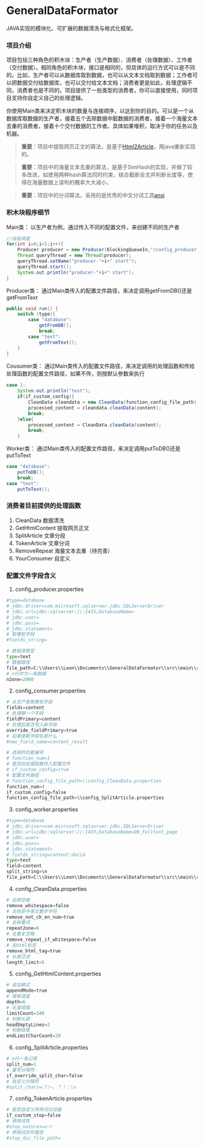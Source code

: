# GeneralDataFormator
JAVA实现的模块化、可扩展的数据清洗与格式化框架。

### 项目介绍
项目包括三种角色的积木块：生产者（生产数据）、消费者（处理数据）、工作者（交付数据）。相同角色的积木块，接口是相同的，但具体的运行方式可以是不同的。比如，生产者可以从数据库取到数据，也可以从文本文档取到数据；工作者可以把数据交付给数据库，也可以交付给文本文档；消费者更是如此，处理逻辑不同，消费者也是不同的。项目提供了一些类型的消费者，你可以直接使用，同时项目支持你自定义自己的处理逻辑。

你使用Main类来决定积木块的数量与连接顺序，以达到你的目的。可以是一个从数据库取数据的生产者，接着五个去除数据中脏数据的消费者，接着一个海量文本去重的消费者，接着十个交付数据的工作者。具体如果堆积，取决于你的任务以及机器。

> **重要**：项目中提取网页正文的算法，是基于[Html2Article](https://github.com/stanzhai/Html2Article)，用java重新实现的。

> **重要**：项目中的海量文本去重的算法，是基于SimHash的实现，并做了较多改进，如使用两种hash算法同时约束，结合截断全文并判断长度等，使得在海量数据上误判的概率大大减小。

> **重要**：项目中的分词算法，采用的是优秀的中文分词工具[ansj](https://github.com/NLPchina/ansj_seg)

### 积木块程序细节
Main类：
以生产者为例，通过传入不同的配置文件，来创建不同的生产者
```java
//线程调度
for(int i=0;i<1;i++){
    Producer producer = new Producer(blockingQueueIn,"/config_producer.properties");
    Thread queryThread = new Thread(producer);
    queryThread.setName("producer-"+i+" start");
    queryThread.start();
    System.out.println("producer-"+i+" start");
}
```
Producer类：
通过Main类传入的配置文件路径，来决定调用getFromDB()还是getFromText
```java
public void run() {
    switch (type){
        case "database":
            getFromDB();
            break;
        case "text":
            getFromText();
    }
}
```
Cousumer类：
通过Main类传入的配置文件路径，来决定调用的处理函数和传给处理函数的配置文件路径，如果不传，则按默认参数来执行
```java
case 1:
    System.out.println("test");
    if(if_custom_config){
        CleanData cleandata = new CleanData(function_config_file_path);
        processed_content = cleandata.cleanData(content);
        break;
    }else{
        processed_content = CleanData.cleanData(content);
        break;
    }
```
Worker类：
通过Main类传入的配置文件路径，来决定调用putToDB()还是putToText
```java
case "database":
    putToDB();
    break;
case "text":
    putToText();
```
### 消费者目前提供的处理函数
1. CleanData 数据清洗
2. GetHtmlContent 提取网页正文
3. SplitArticle 文章分段
4. TokenArticle 文章分词
5. RemoveRepeat 海量文本去重（待完善）
6. YourConsumer 自定义
### 配置文件字段含义
1. config_producer.properties
```python
#type=database
# jdbc.driver=com.microsoft.sqlserver.jdbc.SQLServerDriver
# jdbc.url=jdbc:sqlserver://:1433;DatabaseName=
# jdbc.user=
# jdbc.pass=
# jdbc.statement=
# 取哪些字段
#fields_string=

# 数据源类型
type=text
# 数据路径
file_path=C:\\Users\\Leon\\Documents\\GeneralDataFormator\\src\\main\\resources\\test.txt
# n行作为一条数据
n2one=2000
```
2. config_consumer.properties
```python
# 从生产者取哪些字段
fields=content
# 处理哪一个字段
fieldPrimary=content
# 处理后是否写入新字段
override_fieldPrimary=true
# 如果是新字段名是什么
#new_field_name=content_result

# 选择的功能编号
# function_num=1
# 是否向处理函数传入配置文件
# if_custom_config=true
# 配置文件路径
# function_config_file_path=\\config_CleanData.properties
function_num=4
if_custom_config=false
function_config_file_path=\\config_SplitArticle.properties
```
3. config_worker.properties
```python
#type=database
# jdbc.driver=com.microsoft.sqlserver.jdbc.SQLServerDriver
# jdbc.url=jdbc:sqlserver://:1433;DatabaseName=DB_Fulltext_page
# jdbc.user=
# jdbc.pass=
# jdbc.statement=
# fields_string=content:docid
type=text
field=content
split_string=\n
file_path=C:\\Users\\Leon\\Documents\\GeneralDataFormator\\src\\main\\resources\\test_out.txt
```
4. config_CleanData.properties
```python
# 去除空格
remove_whitespace=false
# 去除非中英文数字字符
remove_not_ch_en_num=true
# 去除叠词
repeat2one=6
# 去重复空格
remove_repeat_if_whitespace=false
# 去html标签
remove_html_tag=true
# 长度过滤
length_limit=5
```
5. config_GetHtmlContent.properties
```python
# 追加模式
appendMode=true
# 搜索深度
depth=6
# 长度阈值
limitCount=180
# 判断头部
headEmptyLines=2
# 判断结尾
endLimitCharCount=20
```
6. config_SplitArticle.properties
```python
# n行一条记录
split_num=1
# 重写分隔符
if_override_split_char=false
# 自定义分隔符
#split_chars=;?!~。？！；\n
```
7. config_TokenArticle.properties
```python
# 是否自定义停用词过滤器
if_custom_stop=false
# 停用词性
#stop_natures=u:r
# 停用词文件路径
#stop_dic_file_path=
```
